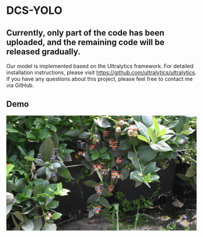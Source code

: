#                                     DCS-YOLO

## Currently, only part of the code has been uploaded, and the remaining code will be released gradually.
Our model is implemented based on the Ultralytics framework. For detailed installation instructions, please visit https://github.com/ultralytics/ultralytics.
If you have any questions about this project, please feel free to contact me via GitHub.


## Demo
![image](https://github.com/wap1024/DCS-YOLO/blob/master/DCS-YOLO/examples/1111.jpg)
